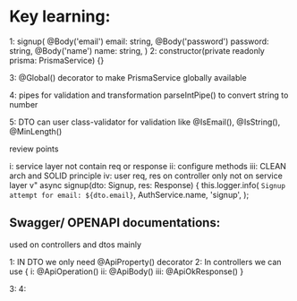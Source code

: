 # Key learning: 

1: signup(
    @Body('email') email: string,
    @Body('password') password: string,
    @Body('name') name: string,
  ) 
2: constructor(private readonly prisma: PrismaService) {}

3: @Global() decorator to make PrismaService globally available

4: pipes for validation and transformation
   parseIntPipe() to convert string to number

5: DTO can user class-validator for validation like @IsEmail(), @IsString(), @MinLength()

review points

i: service layer not contain req or response
ii: configure methods
iii: CLEAN arch and SOLID principle
iv: user req, res on controller only not on service layer
v"   async signup(dto: Signup, res: Response) {
    this.logger.info(
      `Signup attempt for email: ${dto.email}`,
      AuthService.name,
      'signup',
    );

## Swagger/ OPENAPI documentations: 
used on controllers and dtos mainly

1: IN DTO we only need @ApiProperty() decorator
2: In controllers we can use {
  i:  @ApiOperation()
  ii: @ApiBody()
  iii: @ApiOkResponse()
}

3: 
4: 
